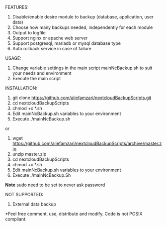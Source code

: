 FEATURES:
1. Disable/enable desire module to backup (database, application, user data)
2. Choose how many backups needed, independently for each module
3. Output to logfile
4. Support nginx or apache web server
5. Support postgresql, mariadb or mysql database type
6. Auto rollback service in case of failure

USAGE:
1. Change variable settings in the main script mainNcBackup.sh to suit your needs and environment
2. Execute the main script

INSTALLATION:
1. git clone https://github.com/aliefamzari/nextcloudBackupScripts.git
2. cd nextcloudBackupScripts
3. chmod +x *.sh
4. Edit mainNcBackup.sh variables to your environment
5. Execute ./mainNcBackup.sh

or

1. wget https://github.com/aliefamzari/nextcloudBackupScripts/archive/master.zip
2. unzip master.zip
3. cd nextcloudBackupScripts
4. chmod +x *.sh
5. Edit mainNcBackup.sh variables to your environment
6. Execute ./mainNcBackup.Sh

**Note**
sudo need to be set to never ask password

NOT SUPPORTED:
1. External data backup


*Feel free comment, use, distribute and modify. Code is not POSIX compliant.   

